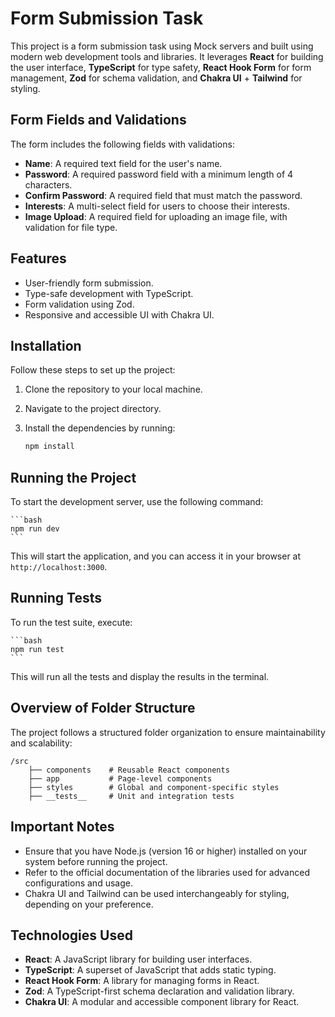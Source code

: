 # Form Submission Task

This project is a form submission task using Mock servers and built using modern web development tools and libraries. It leverages **React** for building the user interface, **TypeScript** for type safety, **React Hook Form** for form management, **Zod** for schema validation, and **Chakra UI** + **Tailwind** for styling.

## Form Fields and Validations

The form includes the following fields with validations:

-   **Name**: A required text field for the user's name.
-   **Password**: A required password field with a minimum length of 4 characters.
-   **Confirm Password**: A required field that must match the password.
-   **Interests**: A multi-select field for users to choose their interests.
-   **Image Upload**: A required field for uploading an image file, with validation for file type.

## Features

-   User-friendly form submission.
-   Type-safe development with TypeScript.
-   Form validation using Zod.
-   Responsive and accessible UI with Chakra UI.

## Installation

Follow these steps to set up the project:

1. Clone the repository to your local machine.
2. Navigate to the project directory.
3. Install the dependencies by running:

    ```bash
    npm install
    ```

## Running the Project

To start the development server, use the following command:

    ```bash
    npm run dev
    ```

This will start the application, and you can access it in your browser at `http://localhost:3000`.

## Running Tests

To run the test suite, execute:

    ```bash
    npm run test
    ```

This will run all the tests and display the results in the terminal.

## Overview of Folder Structure

The project follows a structured folder organization to ensure maintainability and scalability:

```
/src
    ├── components    # Reusable React components
    ├── app           # Page-level components
    ├── styles        # Global and component-specific styles
    ├── __tests__     # Unit and integration tests
```

## Important Notes

-   Ensure that you have Node.js (version 16 or higher) installed on your system before running the project.
-   Refer to the official documentation of the libraries used for advanced configurations and usage.
-   Chakra UI and Tailwind can be used interchangeably for styling, depending on your preference.

## Technologies Used

-   **React**: A JavaScript library for building user interfaces.
-   **TypeScript**: A superset of JavaScript that adds static typing.
-   **React Hook Form**: A library for managing forms in React.
-   **Zod**: A TypeScript-first schema declaration and validation library.
-   **Chakra UI**: A modular and accessible component library for React.
